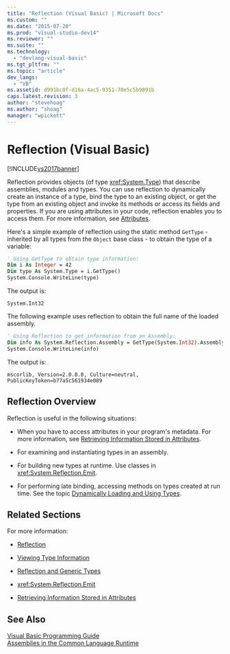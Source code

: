 ```yaml
---
title: "Reflection (Visual Basic) | Microsoft Docs"
ms.custom: ""
ms.date: "2015-07-20"
ms.prod: "visual-studio-dev14"
ms.reviewer: ""
ms.suite: ""
ms.technology: 
  - "devlang-visual-basic"
ms.tgt_pltfrm: ""
ms.topic: "article"
dev_langs: 
  - "VB"
ms.assetid: d991bc0f-d16a-4ac5-9351-70e5c5b9891b
caps.latest.revision: 3
author: "stevehoag"
ms.author: "shoag"
manager: "wpickett"
---
```

# Reflection (Visual Basic)
[!INCLUDE[vs2017banner](../../../includes/vs2017banner.md)]

Reflection provides objects (of type <xref:System.Type>) that describe assemblies, modules and types. You can use reflection to dynamically create an instance of a type, bind the type to an existing object, or get the type from an existing object and invoke its methods or access its fields and properties. If you are using attributes in your code, reflection enables you to access them. For more information, see [Attributes](../Topic/Extending%20Metadata%20Using%20Attributes.md).  
  
 Here's a simple example of reflection using the static method `GetType` - inherited by all types from the `Object` base class - to obtain the type of a variable:  
  
```vb  
' Using GetType to obtain type information:  
Dim i As Integer = 42  
Dim type As System.Type = i.GetType()  
System.Console.WriteLine(type)  
```  
  
 The output is:  
  
 `System.Int32`  
  
 The following example uses reflection to obtain the full name of the loaded assembly.  
  
```vb  
' Using Reflection to get information from an Assembly:  
Dim info As System.Reflection.Assembly = GetType(System.Int32).Assembly  
System.Console.WriteLine(info)  
```  
  
 The output is:  
  
 `mscorlib, Version=2.0.0.0, Culture=neutral, PublicKeyToken=b77a5c561934e089`  
  
## Reflection Overview  
 Reflection is useful in the following situations:  
  
-   When you have to access attributes in your program's metadata. For more information, see [Retrieving Information Stored in Attributes](../Topic/Retrieving%20Information%20Stored%20in%20Attributes.md).  
  
-   For examining and instantiating types in an assembly.  
  
-   For building new types at runtime. Use classes in <xref:System.Reflection.Emit>.  
  
-   For performing late binding, accessing methods on types created at run time. See the topic [Dynamically Loading and Using Types](../Topic/Dynamically%20Loading%20and%20Using%20Types.md).  
  
## Related Sections  
 For more information:  
  
-   [Reflection](../Topic/Reflection%20in%20the%20.NET%20Framework.md)  
  
-   [Viewing Type Information](../Topic/Viewing%20Type%20Information.md)  
  
-   [Reflection and Generic Types](../Topic/Reflection%20and%20Generic%20Types.md)  
  
-   <xref:System.Reflection.Emit>  
  
-   [Retrieving Information Stored in Attributes](../Topic/Retrieving%20Information%20Stored%20in%20Attributes.md)  
  
## See Also  
 [Visual Basic Programming Guide](../../../visual-basic/programming-guide/index.md)   
 [Assemblies in the Common Language Runtime](../Topic/Assemblies%20in%20the%20Common%20Language%20Runtime.md)